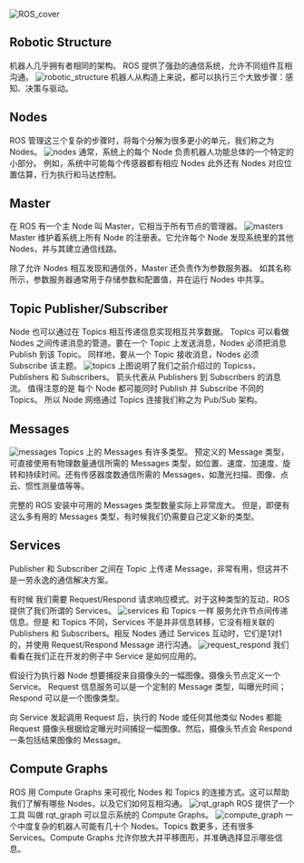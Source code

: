 ![ROS_cover](./img/ROS_cover.png)
## Robotic Structure
机器人几乎拥有者相同的架构。
ROS 提供了强劲的通信系统，允许不同组件互相沟通。
![robotic_structure](./img/robotic_structure.png)
机器人从构造上来说，都可以执行三个大致步骤：感知、决策与驱动。
## Nodes
ROS 管理这三个复杂的步骤时，将每个分解为很多更小的单元，我们称之为 Nodes。
![nodes](./img/node.png)
通常，系统上的每个 Node 负责机器人功能总体的一个特定的小部分。
例如，系统中可能每个传感器都有相应 Nodes
此外还有 Nodes 对应位置估算，行为执行和马达控制。
## Master
在 ROS 有一个主 Node 叫 Master，它相当于所有节点的管理器。
![masters](./img/master.png)
Master 维护着系统上所有 Node 的注册表。它允许每个 Node 发现系统里的其他 Nodes，并与其建立通信线路。

除了允许 Nodes 相互发现和通信外，Master 还负责作为参数服务器。
如其名称所示，参数服务器通常用于存储参数和配置值，并在运行 Nodes 中共享。
## Topic Publisher/Subscriber
Node 也可以通过在 Topics 相互传递信息实现相互共享数据。
Topics 可以看做 Nodes 之间传递消息的管道。要在一个 Topic 上发送消息，Nodes 必须把消息 Publish 到该 Topic。
同样地，要从一个 Topic 接收消息，Nodes 必须 Subscribe 该主题。
![topics](./img/topic.png)
上图说明了我们之前介绍过的 Topicss，Publishers 和 Subscribers。
箭头代表从 Publishers 到 Subscribers 的消息流。
值得注意的是 每个 Node 都可能同时 Publish 并 Subscribe 不同的 Topics。
所以 Node 网络通过 Topics 连接我们称之为 Pub/Sub 架构。
## Messages
![messages](./img/message.png)
Topics 上的 Messages 有许多类型。
预定义的 Message 类型，可直接使用有物理数量通信所需的 Messages 类型，如位置、速度、加速度、旋转和持续时间。还有传感器度数通信所需的 Messages，如激光扫描、图像、点云、惯性测量值等等。

完整的 ROS 安装中可用的 Messages 类型数量实际上非常庞大。
但是，即便有这么多有用的 Messages 类型，有时候我们仍需要自己定义新的类型。

## Services
Publisher 和 Subscriber 之间在 Topic 上传递 Message，非常有用，但这并不是一劳永逸的通信解决方案。

有时候 我们需要 Request/Respond 请求响应模式。对于这种类型的互动，ROS 提供了我们所谓的 Services。
![services](./img/service.png)
和 Topics 一样 服务允许节点间传递信息。但是 和 Topics 不同，Services 不是并非信息转移，它没有相关联的 Publishers 和 Subscribers。相反 Nodes 通过 Services 互动时，它们是1对1的，并使用 Request/Respond  Message 进行沟通。
![request_respond](./img/request_respond.png)
我们看看在我们正在开发的例子中 Service 是如何应用的。

假设行为执行器 Node 想要捕捉来自摄像头的一幅图像。摄像头节点定义一个 Service。
Request 信息服务可以是一个定制的 Message 类型，叫曝光时间；Respond 可以是一个图像类型。

向 Service 发起调用 Request 后，执行的 Node 或任何其他类似 Nodes 都能 Request 摄像头根据给定曝光时间捕捉一幅图像。然后，摄像头节点会 Respond  一条包括结果图像的 Message。
## Compute Graphs
ROS 用 Compute Graphs 来可视化 Nodes 和 Topics 的连接方式。这可以帮助我们了解有哪些 Nodes，以及它们如何互相沟通。
![rqt_graph](./img/rqt_graph.png)
ROS 提供了一个工具 叫做 rqt_graph 可以显示系统的 Compute Graphs。
![compute_graph](./img/compute_graph.png)
一个中度复杂的机器人可能有几十个 Nodes。Topics 数更多，还有很多 Services。Compute Graphs 允许你放大并平移图形，并准确选择显示哪些信息。
